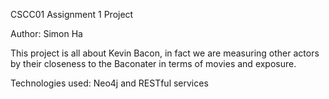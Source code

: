 CSCC01 Assignment 1 Project

Author: Simon Ha

This project is all about Kevin Bacon, in fact we are measuring other actors by their closeness to the Baconater in terms of movies and exposure.  

Technologies used: Neo4j and RESTful services
